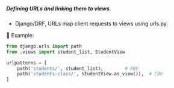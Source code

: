 #####  Defining URLs and linking them to views.
- Django/DRF, URLs map client requests to views using urls.py.

📌 Example:
```python
from django.urls import path
from .views import student_list, StudentView

urlpatterns = [
    path('students/', student_list),        # FBV
    path('students-class/', StudentView.as_view()),  # CBV
]
```